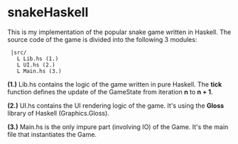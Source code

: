 # snakeHaskell

This is my implementation of the popular snake game written in Haskell.
The source code of the game is divided into the following 3 modules:

```
 |src/
   L Lib.hs (1.)
   L UI.hs (2.)
   L Main.hs (3.)
```

**(1.)** Lib.hs contains the logic of the game written in pure Haskell.
The **tick** function defines the update of the GameState from iteration
**n** to **n + 1**.

**(2.)** UI.hs contains the UI rendering logic of the game. It's using the 
**Gloss** library of Haskell (Graphics.Gloss).

**(3.)** Main.hs is the only impure part (involving IO) of the Game. It's
the main file that instantiates the Game.

